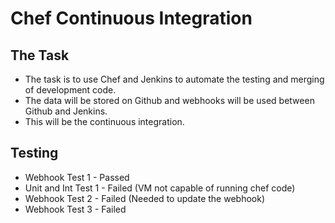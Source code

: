 # Chef Continuous Integration
## The Task
- The task is to use Chef and Jenkins to automate the testing and merging of development code.
- The data will be stored on Github and webhooks will be used between Github and Jenkins.
- This will be the continuous integration.
## Testing
- Webhook Test 1 - Passed
- Unit and Int Test 1 - Failed (VM not capable of running chef code)
- Webhook Test 2 - Failed (Needed to update the webhook)
- Webhook Test 3 - Failed
